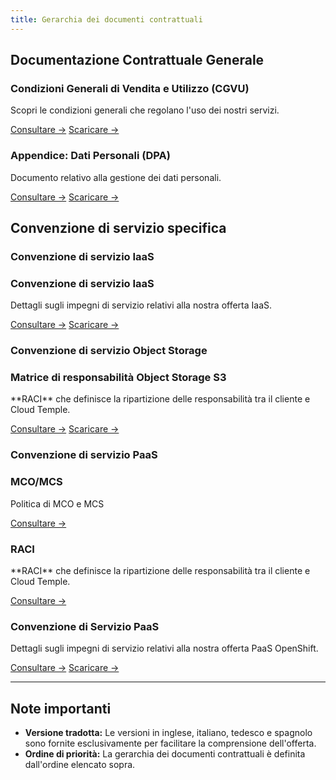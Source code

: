 ```yaml
---
title: Gerarchia dei documenti contrattuali
---
```


## Documentazione Contrattuale Generale

<div class="card-grid">

  <div class="card">
    <h3>Condizioni Generali di Vendita e Utilizzo (CGVU)</h3>
    <p>Scopri le condizioni generali che regolano l'uso dei nostri servizi.</p>
    <a href="./cgvu" class="card-link">Consultare &rarr;</a>
    <a href="./cgvu.docx" download="governance/cgvu.docx" class="card-link">Scaricare &rarr;</a>
  </div>

  <div class="card">
    <h3>Appendice: Dati Personali (DPA)</h3>
    <p>Documento relativo alla gestione dei dati personali.</p>
    <a href="./dpa" class="card-link">Consultare &rarr;</a>
    <a href="./dpa.docx" download="governance/dpa.docx" class="card-link">Scaricare &rarr;</a>

  </div>
</div>

## Convenzione di servizio specifica

### Convenzione di servizio IaaS
 <div class="card-grid">
  <div class="card">
    <h3>Convenzione di servizio IaaS</h3>
    <p>Dettagli sugli impegni di servizio relativi alla nostra offerta IaaS.</p>
    <a href="./iaas/sla_iaas" class="card-link">Consultare &rarr;</a>
    <a href="./iaas/sla_iaas.docx" download="governance/iaas/sla_iaas.docx" class="card-link">Scaricare &rarr;</a>
  </div>
</div>

### Convenzione di servizio Object Storage
 <div class="card-grid">
  <div class="card">
    <h3>Matrice di responsabilità Object Storage S3</h3>
    <p>**RACI** che definisce la ripartizione delle responsabilità tra il cliente e Cloud Temple.</p>
    <a href="./iaas/raci_s3" class="card-link">Consultare &rarr;</a>
    <a href="./iaas/raci_s3.docx" download="governance/iaas/raci_s3.docx" class="card-link">Scaricare &rarr;</a>
  </div>
</div>

### Convenzione di servizio PaaS
 <div class="card-grid">
  <div class="card">
    <h3>MCO/MCS</h3>
    <p>Politica di MCO e MCS</p>
    <a href="./paas/mco_mcs" class="card-link">Consultare &rarr;</a>
  </div>
  <div class="card">
    <h3>RACI</h3>
    <p>**RACI** che definisce la ripartizione delle responsabilità tra il cliente e Cloud Temple.</p>
    <a href="./paas/raci" class="card-link">Consultare &rarr;</a>
  </div>
  <div class="card">
    <h3>Convenzione di Servizio PaaS</h3>
    <p>Dettagli sugli impegni di servizio relativi alla nostra offerta PaaS OpenShift.</p>
    <a href="./paas/service_agreement_paas" class="card-link">Consultare &rarr;</a>
    <a href="./paas/service_agreement_paas.docx" download="governance/paas/service_agreement_paas.docx" class="card-link">Scaricare &rarr;</a>
  </div>
</div>

---

## Note importanti

- **Versione tradotta:** Le versioni in inglese, italiano, tedesco e spagnolo sono fornite esclusivamente per facilitare la comprensione dell'offerta.
- **Ordine di priorità:** La gerarchia dei documenti contrattuali è definita dall'ordine elencato sopra.
